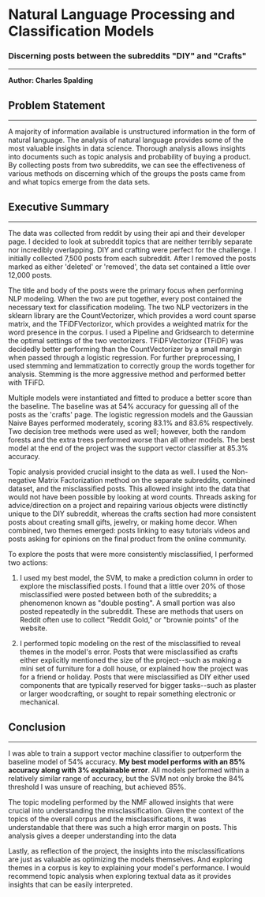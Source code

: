 # Natural Language Processing and Classification Models
### Discerning posts between the subreddits "DIY" and "Crafts"
__________________
**Author: Charles Spalding**

## Problem Statement
_____________
A majority of information available is unstructured information in the form of natural language. The analysis of natural language provides some of the most valuable insights in data science. Thorough analysis allows insights into documents such as topic analysis and probability of buying a product. By collecting posts from two subreddits, we can see the effectiveness of various methods on discerning which of the groups the posts came from and what topics emerge from the data sets.


## Executive Summary
_________________________

The data was collected from reddit by using their api and their developer page. I decided to look at subreddit topics that are neither terribly separate nor incredibly overlapping. DIY and crafting were perfect for the challenge. I initially collected 7,500 posts from each subreddit. After I removed the posts marked as either 'deleted' or 'removed', the data set contained a little over 12,000 posts.

The title and body of the posts were the primary focus when performing NLP modeling. When the two are put together, every post contained the necessary text for classification modeling. The two NLP vectorizers in the sklearn library are the CountVectorizer, which provides a word count sparse matrix, and the TFiDFVectorizor, which provides a weighted matrix for the word presence in the corpus. I used a Pipeline and Gridsearch to determine the optimal settings of the two vectorizers. TFiDFVectorizor (TFiDF) was decidedly better performing than the CountVectorizer by a small margin when passed through a logistic regression. For further preprocessing, I used stemming and lemmatization to correctly group the words together for analysis. Stemming is the more aggressive method and performed better with TFiFD. 

Multiple models were instantiated and fitted to produce a better score than the baseline. The baseline was at 54% accuracy for guessing all of the posts as the 'crafts' page. The logistic regression models and the Gaussian Naive Bayes performed moderately, scoring 83.1% and 83.6% respectively. Two decision tree methods were used as well; however, both the random forests and the extra trees performed worse than all other models. The best model at the end of the project was the support vector classifier at 85.3% accuracy. 

Topic analysis provided crucial insight to the data as well. I used the Non-negative Matrix Factorization method on the separate subreddits, combined dataset, and the misclassified posts. This allowed insight into the data that would not have been possible by looking at word counts. Threads asking for advice/direction on a project and repairing various objects were distinctly unique to the DIY subreddit, whereas the crafts section had more consistent posts about creating small gifts, jewelry, or making home decor. When combined, two themes emerged: posts linking to easy tutorials videos and posts asking for opinions on the final product from the online community. 

To explore the posts that were more consistently misclassified, I performed two actions:

1. I used my best model, the SVM, to make a prediction column in order to explore the misclassified posts. I found that a little over 20% of those misclassified were posted between both of the subreddits; a phenomenon known as "double posting". A small portion was also posted repeatedly in the subreddit. These are methods that users on Reddit often use to collect "Reddit Gold," or "brownie points" of the website. 

2. I performed topic modeling on the rest of the misclassified to reveal themes in the model's error. Posts that were misclassified as crafts either explicitly mentioned the size of the project--such as making a mini set of furniture for a doll house, or explained how the project was for a friend or holiday. Posts that were misclassified as DIY either used components that are typically reserved for bigger tasks--such as plaster or larger woodcrafting, or sought to repair something electronic or mechanical. 

## Conclusion
______________________

I was able to train a support vector machine classifier to outperform the baseline model of 54% accuracy. **My best model performs with an 85% accuracy along with 3% explainable error**. All models performed within a relatively similar range of accuracy, but the SVM not only broke the 84% threshold I was unsure of reaching, but achieved 85%. 

The topic modeling performed by the NMF allowed insights that were crucial into understanding the misclassification. Given the context of the topics of the overall corpus and the misclassifications, it was understandable that there was such a high error margin on posts. This analysis gives a deeper understanding into the data

Lastly, as reflection of the project, the insights into the misclassifications are just as valuable as optimizing the models themselves. And exploring themes in a corpus is key to explaining your model's performance. I would recommend topic analysis when exploring textual data as it provides insights that can be easily interpreted.
